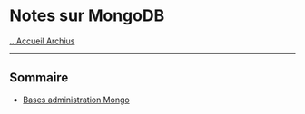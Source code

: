 # Notes sur MongoDB

[...Accueil Archius](../../README.md)

---

## Sommaire

* [Bases administration Mongo](./notes/bases.md)